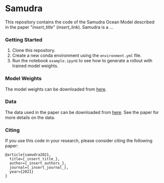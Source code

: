 # Samudra
This repository contains the code of the Samudra Ocean Model described in the paper "_insert_title_" (_insert_link_). Samudra is a ...


### Getting Started
1. Clone this repository. 
2. Create a new conda environment using the `environment.yml` file.
3. Run the notebook `example.ipynb` to see how to generate a rollout with trained model weights.

### Model Weights
The model weights can be downloaded from [here](https://huggingface.co/M2LInES/Samudra).

### Data
The data used in the paper can be downloaded from [here](https://huggingface.co/M2LInES/Samudra_OM4). See the paper for more details on the data.

### Citing
If you use this code in your research, please consider citing the following paper:
```
@article{samudra2021,
  title={_insert_title_},
  author={_insert_authors_},
  journal={_insert_journal_},
  year={2021}
}
```

